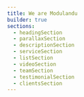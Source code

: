 ```yaml
---
title: We are Modulandu
builder: true
sections:
  - headingSection
  - parallaxSection
  - descriptionSection
  - serviceSection
  - listSection
  - videoSection
  - teamSection
  - testimonialSection
  - clientsSection
---
```

